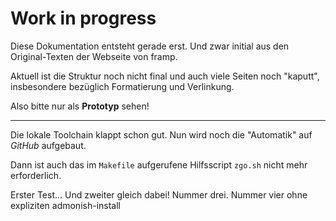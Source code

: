 # Work in progress

Diese Dokumentation entsteht gerade erst. Und zwar initial aus den Original-Texten der Webseite von framp.

Aktuell ist die Struktur noch nicht final und auch viele Seiten noch "kaputt", insbesondere bezüglich Formatierung und Verlinkung.

Also bitte nur als **Prototyp** sehen!

----

Die lokale Toolchain klappt schon gut. Nun wird noch die "Automatik" auf *GitHub* aufgebaut.

Dann ist auch das im `Makefile` aufgerufene Hilfsscript `zgo.sh` nicht mehr erforderlich.

Erster Test...  Und zweiter gleich dabei! Nummer drei. Nummer vier ohne expliziten admonish-install
